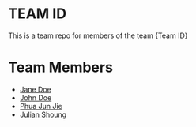 # TEAM ID
This is a team repo for members of the team {Team ID}

# Team Members
* [Jane Doe](members/janeDoe.md)
* [John Doe](members/johnDoe.md)
* [Phua Jun Jie](members/PhuaJunJie.md)
* [Julian Shoung](members/julianShoung.md)
